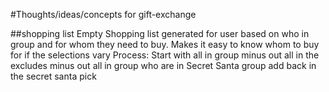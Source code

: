#Thoughts/ideas/concepts for gift-exchange

##shopping list
Empty Shopping list generated for user based on who in group and for whom they need to buy.  Makes it easy to know whom to buy for if the selections vary
Process: Start with all in group
     minus out all in the excludes
     minus out all in group who are in Secret Santa group
     add back in the secret santa pick
